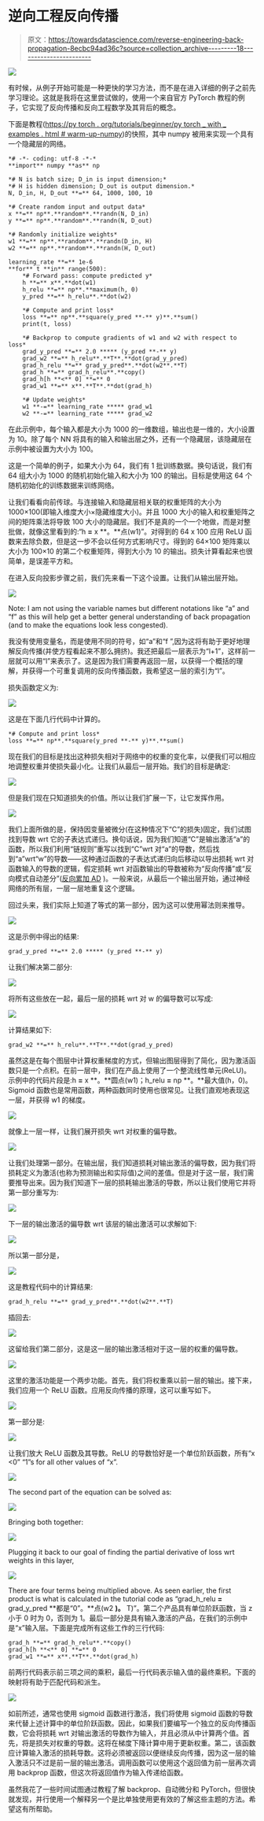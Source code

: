 # 逆向工程反向传播

> 原文：<https://towardsdatascience.com/reverse-engineering-back-propagation-8ecbc94ad36c?source=collection_archive---------18----------------------->

![](img/9fd66b41f4ef2eff9d45b6935cb7160e.png)

有时候，从例子开始可能是一种更快的学习方法，而不是在进入详细的例子之前先学习理论。这就是我将在这里尝试做的，使用一个来自官方 PyTorch 教程的例子，它实现了反向传播和反向工程数学及其背后的概念。

下面是教程([https://py torch . org/tutorials/beginner/py torch _ with _ examples . html # warm-up-numpy](https://pytorch.org/tutorials/beginner/pytorch_with_examples.html#warm-up-numpy))的快照，其中 numpy 被用来实现一个具有一个隐藏层的网络。

```
*# -*- coding: utf-8 -*-*
**import** numpy **as** np

*# N is batch size; D_in is input dimension;*
*# H is hidden dimension; D_out is output dimension.*
N, D_in, H, D_out **=** 64, 1000, 100, 10

*# Create random input and output data*
x **=** np**.**random**.**randn(N, D_in)
y **=** np**.**random**.**randn(N, D_out)

*# Randomly initialize weights*
w1 **=** np**.**random**.**randn(D_in, H)
w2 **=** np**.**random**.**randn(H, D_out)

learning_rate **=** 1e-6
**for** t **in** range(500):
    *# Forward pass: compute predicted y*
    h **=** x**.**dot(w1)
    h_relu **=** np**.**maximum(h, 0)
    y_pred **=** h_relu**.**dot(w2)

    *# Compute and print loss*
    loss **=** np**.**square(y_pred **-** y)**.**sum()
    print(t, loss)

    *# Backprop to compute gradients of w1 and w2 with respect to loss*
    grad_y_pred **=** 2.0 ***** (y_pred **-** y)
    grad_w2 **=** h_relu**.**T**.**dot(grad_y_pred)
    grad_h_relu **=** grad_y_pred**.**dot(w2**.**T)
    grad_h **=** grad_h_relu**.**copy()
    grad_h[h **<** 0] **=** 0
    grad_w1 **=** x**.**T**.**dot(grad_h)

    *# Update weights*
    w1 **-=** learning_rate ***** grad_w1
    w2 **-=** learning_rate ***** grad_w2
```

在此示例中，每个输入都是大小为 1000 的一维数组，输出也是一维的，大小设置为 10。除了每个 NN 将具有的输入和输出层之外，还有一个隐藏层，该隐藏层在示例中被设置为大小为 100。

这是一个简单的例子，如果大小为 64，我们有 1 批训练数据。换句话说，我们有 64 组大小为 1000 的随机初始化输入和大小为 100 的输出。目标是使用这 64 个随机初始化的训练数据来训练网络。

让我们看看向前传球。与连接输入和隐藏层相关联的权重矩阵的大小为 1000×100(即输入维度大小×隐藏维度大小)。并且 1000 大小的输入和权重矩阵之间的矩阵乘法将导致 100 大小的隐藏层。我们不是真的一个一个地做，而是对整批做，就像这里看到的:“h **=** x **。**点(w1)”。对得到的 64 x 100 应用 ReLU 函数来去除负数，但是这一步不会以任何方式影响尺寸。得到的 64×100 矩阵乘以大小为 100×10 的第二个权重矩阵，得到大小为 10 的输出。损失计算看起来也很简单，是误差平方和。

在进入反向投影步骤之前，我们先来看一下这个设置。让我们从输出层开始。

![](img/bc45a8b2c9d7511c71aa9f08e787b951.png)

Note: I am not using the variable names but different notations like “a” and “f” as this will help get a better general understanding of back propagation (and to make the equations look less congested).

我没有使用变量名，而是使用不同的符号，如“a”和“f ”,因为这将有助于更好地理解反向传播(并使方程看起来不那么拥挤)。我还把最后一层表示为“l+1”，这样前一层就可以用“l”来表示了。这是因为我们需要再返回一层，以获得一个概括的理解，并获得一个可重复调用的反向传播函数，我希望这一层的索引为“l”。

损失函数定义为:

![](img/fddcfce1e11750e9dbfc904d8910499d.png)

这是在下面几行代码中计算的。

```
*# Compute and print loss*
loss **=** np**.**square(y_pred **-** y)**.**sum()
```

现在我们的目标是找出这种损失相对于网络中的权重的变化率，以便我们可以相应地调整权重并使损失最小化。让我们从最后一层开始。我们的目标是确定:

![](img/f8cd7d1cbd2d406bc5876f262e0c17fa.png)

但是我们现在只知道损失的价值。所以让我们扩展一下，让它发挥作用。

![](img/4badf9bf3a11e795fee0096ddfe7bd4f.png)

我们上面所做的是，保持因变量被微分(在这种情况下“C”的损失)固定，我们试图找到导数 wrt 它的子表达式递归。换句话说，因为我们知道“C”是输出激活“a”的函数，所以我们利用“链规则”重写以找到“C”wrt 对“a”的导数，然后找到“a”wrt“w”的导数——这种通过函数的子表达式递归向后移动以导出损耗 wrt 对函数输入的导数的逻辑，假定损耗 wrt 对函数输出的导数被称为“反向传播”或“反向模式自动差分”([反向累加 AD](https://en.wikipedia.org/wiki/Automatic_differentiation) )。一般来说，从最后一个输出层开始，通过神经网络的所有层，一层一层地重复这个逻辑。

回过头来，我们实际上知道了等式的第一部分，因为这可以使用幂法则来推导。

![](img/7eb14a939abc7ba961f35d3da8ed310a.png)

这是示例中得出的结果:

```
grad_y_pred **=** 2.0 ***** (y_pred **-** y)
```

让我们解决第二部分:

![](img/f473f507b52f0bbed9f54c0e7838a7c7.png)

将所有这些放在一起，最后一层的损耗 wrt 对 w 的偏导数可以写成:

![](img/429ff6e3cdb00f1439725e3b65cdda33.png)

计算结果如下:

```
grad_w2 **=** h_relu**.**T**.**dot(grad_y_pred)
```

虽然这是在每个图层中计算权重梯度的方式，但输出图层得到了简化，因为激活函数只是一个点积。在前一层中，我们在产品上使用了一个整流线性单元(ReLU)。示例中的代码片段是:h **=** x **。**圆点(w1)；h_relu **=** np **。**最大值(h，0)。Sigmoid 函数也是常用函数，两种函数同时使用也很常见。让我们直观地表现这一层，并获得 w1 的梯度。

![](img/072b3a43cde2e8942991dbe64f761c12.png)

就像上一层一样，让我们展开损失 wrt 对权重的偏导数。

![](img/0c16202eac4cf6de080d00570c75ad89.png)

让我们处理第一部分。在输出层，我们知道损耗对输出激活的偏导数，因为我们将损耗定义为激活(也称为预测输出和实际值)之间的差值。但是对于这一层，我们需要推导出来。因为我们知道下一层的损耗输出激活的导数，所以让我们使用它并将第一部分重写为:

![](img/647881d17ba2f7c6f0279dc683562665.png)

下一层的输出激活的偏导数 wrt 该层的输出激活可以求解如下:

![](img/9744dfcd01d1efe4f0c21cabfa0c6a20.png)

所以第一部分是，

![](img/e4e5633800127067cd57051e3497a4a1.png)

这是教程代码中的计算结果:

```
grad_h_relu **=** grad_y_pred**.**dot(w2**.**T)
```

插回去:

![](img/248f0eb25722ae57be602391b8d92bb6.png)

这留给我们第二部分，这是这一层的输出激活相对于这一层的权重的偏导数。

![](img/a10a1409790cbbeadfea0bc47aa12555.png)

这里的激活功能是一个两步功能。首先，我们将权重乘以前一层的输出。接下来，我们应用一个 ReLU 函数。应用反向传播的原理，这可以重写如下。

![](img/e609542bed70ebfff62fcec12d56b342.png)

第一部分是:

![](img/49f73aaeaba0687856eb548ec1868304.png)

让我们放大 ReLU 函数及其导数。ReLU 的导数恰好是一个单位阶跃函数，所有“x <0” “1”s for all other values of “x”.

![](img/e75fbd3445437329e79b63795b382b04.png)

The second part of the equation can be solved as:

![](img/bd185dac808e798013269ab2132c75e0.png)

Bringing both together:

![](img/d76c3b321c6ee3363379862ba8663e72.png)

Plugging it back to our goal of finding the partial derivative of loss wrt weights in this layer,

![](img/6c26ff23450d7c9c4b5dce6439939c87.png)

There are four terms being multiplied above. As seen earlier, the first product is what is calculated in the tutorial code as “grad_h_relu **=** grad_y_pred **都是“0”。**点(w2 **)。** T)”。第二个产品具有单位阶跃函数，当 z 小于 0 时为 0，否则为 1。最后一部分是具有输入激活的产品，在我们的示例中是“x”输入层。下面是完成所有这些工作的三行代码:

```
grad_h **=** grad_h_relu**.**copy()
grad_h[h **<** 0] **=** 0
grad_w1 **=** x**.**T**.**dot(grad_h)
```

前两行代码表示前三项之间的乘积，最后一行代码表示输入值的最终乘积。下面的映射将有助于匹配代码和派生。

![](img/acb42b8953db9bd56abf2abb4ad450f7.png)

如前所述，通常也使用 sigmoid 函数进行激活，我们将使用 sigmoid 函数的导数来代替上述计算中的单位阶跃函数。因此，如果我们要编写一个独立的反向传播函数，它会将损耗 wrt 对输出激活的导数作为输入，并且必须从中计算两个值。首先，将是损失对权重的导数。这将在梯度下降计算中用于更新权重。第二，该函数应计算输入激活的损耗导数。这将必须被返回以便继续反向传播，因为这一层的输入激活只不过是前一层的输出激活。调用函数可以使用这个返回值为前一层再次调用 backprop 函数，但这次将返回值作为输入传递给函数。

虽然我花了一些时间试图通过教程了解 backprop、自动微分和 PyTorch，但很快就发现，并行使用一个解释另一个是比单独使用更有效的了解这些主题的方法。希望这有所帮助。